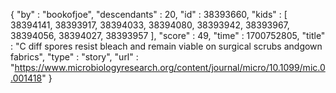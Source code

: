 {
  "by" : "bookofjoe",
  "descendants" : 20,
  "id" : 38393660,
  "kids" : [ 38394141, 38393917, 38394033, 38394080, 38393942, 38393967, 38394056, 38394027, 38393957 ],
  "score" : 49,
  "time" : 1700752805,
  "title" : "C diff spores resist bleach and remain viable on surgical scrubs andgown fabrics",
  "type" : "story",
  "url" : "https://www.microbiologyresearch.org/content/journal/micro/10.1099/mic.0.001418"
}
